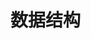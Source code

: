 

# 数据结构
```mermaid

```

<!--stackedit_data:
eyJoaXN0b3J5IjpbMTYyMTkzNDUzMywxNjIxOTM0NTMzLDgwND
A0MDAyMywxNjQ0NTgzNzIyLDE0OTY4MDAyNTJdfQ==
-->